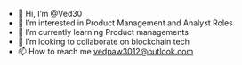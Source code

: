 - 👋 Hi, I’m @Ved30
- 👀 I’m interested in Product Management and Analyst Roles
- 🌱 I’m currently learning Product managements 
- 💞️ I’m looking to collaborate on blockchain tech
- 📫 How to reach me vedpaw3012@outlook.com

<!---
Ved30/Ved30 is a ✨ special ✨ repository because its `README.md` (this file) appears on your GitHub profile.
You can click the Preview link to take a look at your changes.
--->
